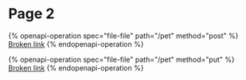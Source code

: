 # Page 2

{% openapi-operation spec="file-file" path="/pet" method="post" %}
[Broken link](broken-reference)
{% endopenapi-operation %}

{% openapi-operation spec="file-file" path="/pet" method="put" %}
[Broken link](broken-reference)
{% endopenapi-operation %}
